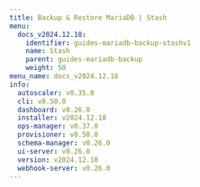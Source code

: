 ```yaml
---
title: Backup & Restore MariaDB | Stash
menu:
  docs_v2024.12.18:
    identifier: guides-mariadb-backup-stashv1
    name: Stash
    parent: guides-mariadb-backup
    weight: 50
menu_name: docs_v2024.12.18
info:
  autoscaler: v0.35.0
  cli: v0.50.0
  dashboard: v0.26.0
  installer: v2024.12.18
  ops-manager: v0.37.0
  provisioner: v0.50.0
  schema-manager: v0.26.0
  ui-server: v0.26.0
  version: v2024.12.18
  webhook-server: v0.26.0
---
```


